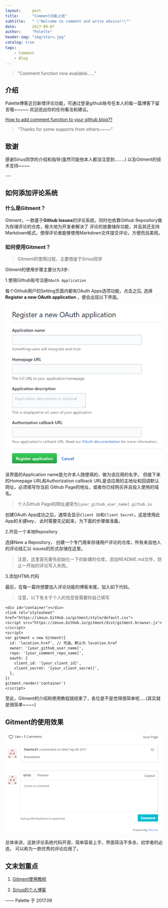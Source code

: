 ```yaml
---
layout:     post
title:      "Comment功能上线"
subtitle:   " \"Welcome to comment and write advice!!\""
date:       2017-09-07
author:     "Palette"
header-img: "img/stars.jpg"
catalog: true
tags:
    - Comment
    - Blog
---
```


> "Comment function now available......"

## 介绍

Palette博客近日新增评论功能，可通过登录github账号在本人的每一篇博客下留言哦~~~~~
欢迎说出你的任何看法和建议。

[How to add comment function to your github blog??](#how)

> "Thanks for some supports from others~~~~"

## 致谢

感谢Sirius同学的介绍和指导(虽然可能他本人都没注意到........)
以及Gitment的技术支持~~~~


<p id="how"></p>
---

## 如何添加评论系统
### 什么是Gitment？

Gitment，一款基于**Github Issues**的评论系统，同时也依靠Github Repository做为存储评论的仓库，极大地为开发者解决了
评论的放置储存功能，并且其还支持Markdown格式，使得评论者能够使用Markdown文件提交评论，方便而且美观。

### 如何使用Gitment？

> Gitment的使用过程，主要借鉴于Sirius同学

Gitment的使用步骤主要分为3步:

1.使用Github账号注册`OAuth Application`

每个Github用户的Setting页面内都有OAuth Apps选项功能，点击之后, 选择**Register a new OAuth application**
，便会出现以下界面。

![img](/img/OAuth.png)

该界面的Application name是允许本人随便填的，做为该应用的名字。
但接下来的Homepage URL和Authorization callback URL是该应用的主地址和回调默认网址，必须填写你当前
Github Page的地址，或者你已经购买并且投入使用的域名。

> 个人Github Page的网址通常为`[your_github_user_name].github.io`

创建OAuth App成功之后，通常会显示`Client ID`和`Client Secret`，这是使用此App的关键key，
此时需要先记起来，为下面的步骤做准备。

2.开启一个本地Repository

选择New a Repository， 创建一个专门用来存储用户评论的仓库，所有来自他人的评论结汇以
issues的形式存储在这里。

> 注意，这里首先要先初始化一下你新建的仓库，添加README.md文件，防止一开始的评论写入失败。

3.添加HTML代码

最后，在每一篇你想要加入评论功能的博客末尾，加入如下代码。

> 注意，以下有关于个人的信息皆需要你自己填写

```
<div id="container"></div>
<link rel="stylesheet" href="https://imsun.GitHub.io/gitment/style/default.css">
<script src="https://imsun.GitHub.io/gitment/dist/gitment.browser.js"></script>
<script>
var gitment = new Gitment({
  id: 'location.href', // 可选。默认为 location.href
  owner: '[your_github_user_name]',
  repo: '[your_comment_repo_name]',
  oauth: {
    client_id: '[your_client_id]',
    client_secret: '[your_client_secret]',
  },
})
gitment.render('container')
</script>
```

至此，Gitment的介绍和使用教程就结束了，各位是不是觉得很简单呢.....(其实就是很简单~~~~)

## Gitment的使用效果

![img](/img/comment.png)

总体来讲，这款评论系统代码开源，简单容易上手，界面简洁不多余，初学者的必选，
可以称为一款优秀的评论应用了。

## 文末划重点

1. [Gitment使用教程](https://imsun.net/posts/gitment-introduction/)

2. [Sirius的个人博客](http://siriussee.info)

—— Palette 于 2017.09

<div id="container"></div>
<link rel="stylesheet" href="https://imsun.GitHub.io/gitment/style/default.css">
<script src="https://imsun.GitHub.io/gitment/dist/gitment.browser.js"></script>
<script>
var gitment = new Gitment({
  id: 'location.href', // 可选。默认为 location.href
  owner: 'Palette25',
  repo: 'Comments',
  oauth: {
    client_id: 'a1ac2783392c3eef32c1',
    client_secret: '9f0d8a41ecc382d04af9eb51007e0696cbbb646f',
  },
})
gitment.render('container')
</script>


